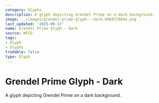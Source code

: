 ```yaml
---
category: Glyphs
description: A glyph depicting Grendel Prime on a dark background.
image: ../images/grendel-prime-glyph---dark-60b92f884e.png
last_updated: '2025-09-17'
name: Grendel Prime Glyph - Dark
source: WFCD
tags:
- Glyph
- Glyphs
tradable: false
type: Glyph
---
```


# Grendel Prime Glyph - Dark

A glyph depicting Grendel Prime on a dark background.


